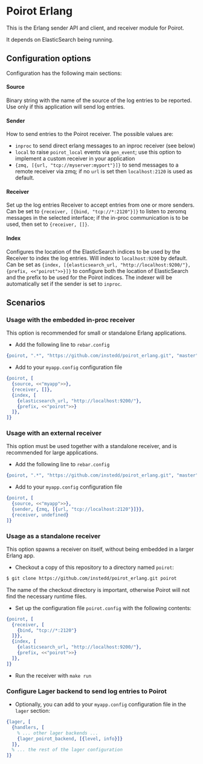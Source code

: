 Poirot Erlang
=============

This is the Erlang sender API and client, and receiver module for Poirot.

It depends on ElasticSearch being running.

## Configuration options

Configuration has the following main sections:

#### Source

Binary string with the name of the source of the log entries to be reported. Use only if this application will send log entries.

#### Sender

How to send entries to the Poirot receiver. The possible values are:
* `inproc` to send direct erlang messages to an inproc receiver (see below)
* `local` to raise `poirot_local` events via `gen_event`; use this option to implement a custom receiver in your application
* `{zmq, [{url, "tcp://myserver:myport"}]}` to send messages to a remote receiver via zmq; if no `url` is set then `localhost:2120` is used as default.

#### Receiver

Set up the log entries Receiver to accept entries from one or more senders. Can be set to `{receiver, [{bind, "tcp://*:2120"}]}` to listen to zeromq messages in the selected interface; if the in-proc communication is to be used, then set to `{receiver, []}`.

#### Index

Configures the location of the ElasticSearch indices to be used by the Receiver to index the log entries. Will index to `localhost:9200` by default. Can be set as `{index, [{elasticsearch_url, "http://localhost:9200/"}, {prefix, <<"poirot">>}]}` to configure both the location of ElasticSearch and the prefix to be used for the Poirot indices. The indexer will be automatically set if the sender is set to `inproc`.

## Scenarios

### Usage with the embedded in-proc receiver

This option is recommended for small or standalone Erlang applications.

- Add the following line to `rebar.config`

```erlang
{poirot, ".*", "https://github.com/instedd/poirot_erlang.git", "master"}
```

- Add to your `myapp.config` configuration file

```erlang
{poirot, [
  {source, <<"myapp">>},
  {receiver, []},
  {index, [
    {elasticsearch_url, "http://localhost:9200/"},
    {prefix, <<"poirot">>}
  ]},
]}
```

### Usage with an external receiver

This option must be used together with a standalone receiver, and is recommended for large applications.

- Add the following line to `rebar.config`

```erlang
{poirot, ".*", "https://github.com/instedd/poirot_erlang.git", "master"}
```

- Add to your `myapp.config` configuration file

```erlang
{poirot, [
  {source, <<"myapp">>},
  {sender, {zmq, [{url, "tcp://localhost:2120"}]}},
  {receiver, undefined}
]}
```


### Usage as a standalone receiver

This option spawns a receiver on itself, without being embedded in a larger Erlang app.

- Checkout a copy of this repository to a directory named `poirot`:

```bash
$ git clone https://github.com/instedd/poirot_erlang.git poirot
```

The name of the checkout directory is important, otherwise Poirot will not find
the necessary runtime files.

- Set up the configuration file `poirot.config` with the following contents:

```erlang
{poirot, [
  {receiver, [
    {bind, "tcp://*:2120"}
  ]}},
  {index, [
    {elasticsearch_url, "http://localhost:9200/"},
    {prefix, <<"poirot">>}
  ]},
]}
```

- Run the receiver with `make run`


### Configure Lager backend to send log entries to Poirot

- Optionally, you can add to your `myapp.config` configuration file in the `lager` section:

```erlang
{lager, [
  {handlers, [
    % ... other lager backends ...
    {lager_poirot_backend, [{level, info}]}
  ]},
  % ... the rest of the lager configuration
]}
```

